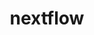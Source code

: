 ---
title: "nextflow"
layout: cache
categories: [package, develop-2024-08-04]
meta: {"versions": ["24.04.3"], "compilers": ["gcc@=7.3.1"], "oss": ["amzn2"], "platforms": ["linux"], "targets": ["aarch64", "neoverse_n1", "x86_64_v3"], "stacks": ["aws-isc", "aws-isc-aarch64", "root"], "num_specs": 3, "num_specs_by_stack": {"aws-isc-aarch64": 2, "root": 3, "aws-isc": 1}}
spec_details: [{"hash": "kja66tctqcygxu7rbs2boimqgakhbkia", "compiler": "gcc@=7.3.1", "versions": ["24.04.3"], "os": "amzn2", "platform": "linux", "target": "aarch64", "variants": ["build_system=generic"], "stacks": ["aws-isc-aarch64", "root"], "size": "-", "tarball": "https://binaries.spack.io/develop-2024-08-04/build_cache/linux-amzn2-aarch64/gcc-7.3.1/nextflow-24.04.3/linux-amzn2-aarch64-gcc-7.3.1-nextflow-24.04.3-kja66tctqcygxu7rbs2boimqgakhbkia.spack"}, {"hash": "zfp3ud66veuhlubqdnizwa3hlqaqz545", "compiler": "gcc@=7.3.1", "versions": ["24.04.3"], "os": "amzn2", "platform": "linux", "target": "neoverse_n1", "variants": ["build_system=generic"], "stacks": ["aws-isc-aarch64", "root"], "size": "-", "tarball": "https://binaries.spack.io/develop-2024-08-04/build_cache/linux-amzn2-neoverse_n1/gcc-7.3.1/nextflow-24.04.3/linux-amzn2-neoverse_n1-gcc-7.3.1-nextflow-24.04.3-zfp3ud66veuhlubqdnizwa3hlqaqz545.spack"}, {"hash": "bo5kqu22orss76m33oautxhrfuh3uwwj", "compiler": "gcc@=7.3.1", "versions": ["24.04.3"], "os": "amzn2", "platform": "linux", "target": "x86_64_v3", "variants": ["build_system=generic"], "stacks": ["root", "aws-isc"], "size": "-", "tarball": "https://binaries.spack.io/develop-2024-08-04/build_cache/linux-amzn2-x86_64_v3/gcc-7.3.1/nextflow-24.04.3/linux-amzn2-x86_64_v3-gcc-7.3.1-nextflow-24.04.3-bo5kqu22orss76m33oautxhrfuh3uwwj.spack"}]
---